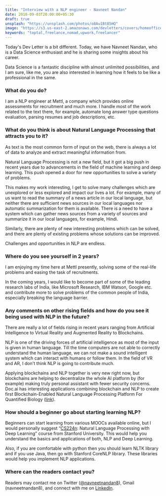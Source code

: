 ```yaml
---
title: "Interview with a NLP engineer - Navneet Nandan"
date: 2018-09-03T20:00:00+05:30
draft: true
unsplash: "https://unsplash.com/photos/o8Au1Bt85HQ"
image: "https://s3.us-east-2.amazonaws.com/devletters/covers/homeoffice.jpg"
keywords: "toptal,freelance,nomad,upwork,freelancer"
---
```


Today's Dev Letter is a bit different. Today, we have Navneet Nandan, who is a Data Science enthusiast and he is sharing some insights about his career. 

Data Science is a fantastic discipline with almost unlimited possibilities, and I am sure, like me, you are also interested in learning how it feels to be like a professional in the same.


### What do you do?

I am a NLP engineer at Mettl, a company which provides online assessments for recruitment and much more. I handle most of the work related to the text there, for example, automate long answer type questions evaluation, parsing resumes and job descriptions, etc. 

### What do you think is about Natural Language Processing that attracts you to it?

As text is the most common form of input on the web, there is always a lot of data to analyze and extract meaningful information from. 

Natural Language Processing is not a new field, but it got a big push in recent years due to advancements in the field of machine learning and deep learning. This push opened a door for new opportunities to solve a variety of problems. 

This makes my work interesting, I get to solve many challenges which are unexplored or less explored and impact our lives a lot. For example, many of us want to read the summary of a news article in our local language, but neither there are sufficient news sources in our local languages nor automatic summarization for them is available. There is a need to have a system which can gather news sources from a variety of sources and summarize it in our local languages, for example, Hindi. 

Similarly, there are plenty of new interesting problems which can be solved, and there are plenty of existing problems whose solutions can be improved. 

Challenges and opportunities in NLP are endless.

### Where do you see yourself in 2 years?

I am enjoying my time here at Mettl presently, solving some of the real-life problems and easing the task of recruitments. 

In the coming years, I would like to become part of some of the leading research labs of India, like Microsoft Research, IBM Watson, Google etc. and contribute more to solve problems of the common people of India, especially breaking the language barrier.

### Any comments on other rising fields and how do you see it being used with NLP in the future?

There are really a lot of fields rising in recent years ranging from Artificial Intelligence to Virtual Reality and Augmented Reality to Blockchains. 

NLP is one of the driving forces of artificial intelligence as most of the input is given in human language. Till the time computers are not able to correctly understand the human language, we can not make a sound intelligent system which can interact with humans or follow them. In the field of VR and AR, I don't think NLP is going to contribute much. 

Applying blockchains and NLP together is very new right now, but blockchains are helping to decentralize the whole AI platform by (for example) making truly personal assistant with fewer security concerns. Doc.ai has interesting applications combining blockchain and NLP to create first Blockchain-Enabled Natural Language Processing Platform For Quantified Biology ([link](https://www.prnewswire.com/news-releases/docai-announces-first-blockchain-enabled-natural-language-processing-platform-for-quantified-biology-300508942.html)).

### How should a beginner go about starting learning NLP?

Beginners can start learning from various MOOCs available online, but I would personally suggest “[CS224n](http://web.stanford.edu/class/cs224n/): Natural Language Processing with Deep Learning” course from Stanford University. This would help you understand the basics and applications of both, NLP and Deep Learning. 

Also, if you are comfortable with python then you should learn NLTK library and if you use Java, then go with Stanford CoreNLP library. These libraries would help you implement NLP applications.

### Where can the readers contact you?

Readers may contact me on Twitter ([@navneetnandan8](https://twitter.com/navneetnandan8)),  Gmail (navneetnandan8), and connect with me on [LinkedIn](https://www.linkedin.com/in/navneetnandan/).
